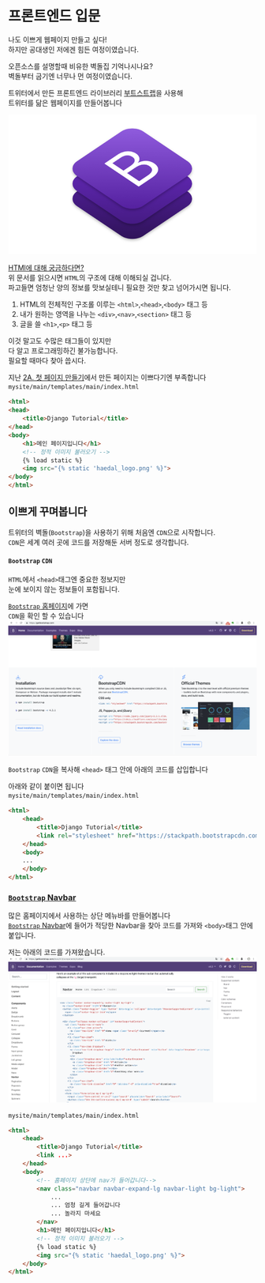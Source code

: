 # 프론트엔드 입문

나도 이쁘게 웹페이지 만들고 싶다!  
하지만 공대생인 저에겐 힘든 여정이였습니다.

오픈소스를 설명할때 비유한 벽돌집 기억나시나요?  
벽돌부터 굽기엔 너무나 먼 여정이였습니다.  

트위터에서 만든 프론트엔드 라이브러리 [부트스트랩](https://getbootstrap.com/)을 사용해  
트위터를 닮은 웹페이지를 만들어봅니다

![img/bootstrap.png](img/bootstrap.png)


[HTMl에 대해 궁금하다면?](https://developer.mozilla.org/ko/docs/Learn/HTML/Introduction_to_HTML/Getting_started)  
위 문서를 읽으시면 `HTML`의 구조에 대해 이해되실 겁니다.  
파고들면 엄청난 양의 정보를 맛보실테니 필요한 것만 찾고 넘어가시면 됩니다.  
1. HTML의 전체적인 구조롤 이루는 `<html>`,`<head>`,`<body>` 태그 등
2. 내가 원하는 영역을 나누는 `<div>`,`<nav>`,`<section>` 태그 등
3. 글을 쓸 `<h1>`,`<p>` 태그 등  

이것 말고도 수많은 태그들이 있지만  
다 알고 프로그래밍하긴 불가능합니다.  
필요할 때마다 찾아 씁시다.

지난 [2A. 첫 페이지 만들기](https://github.com/haedal-with-knu/djangoBootcamp/blob/master/firstPage.md)에서 만든 페이지는 이쁘다기엔 부족합니다
`mysite/main/templates/main/index.html`
```html
<html>
<head>
    <title>Django Tutorial</title>
</head>
<body>
    <h1>메인 페이지입니다</h1>
    <!-- 정적 이미지 불러오기 -->
    {% load static %}
    <img src="{% static 'haedal_logo.png' %}">
</body>
</html>
```

## 이쁘게 꾸며봅니다
트위터의 벽돌(`Bootstrap`)을 사용하기 위해 처음엔 `CDN`으로 시작합니다.  
`CDN`은 세계 여러 곳에 코드를 저장해둔 서버 정도로 생각합니다.  

#### `Bootstrap` `CDN`
`HTML`에서 `<head>`태그엔 중요한 정보지만   
눈에 보이지 않는 정보들이 포함됩니다.

[`Bootstrap` 홈페이지](https://getbootstrap.com/)에 가면  
`CDN`을 확인 할 수 있습니다  
![img/bootstrapCDN.png](img/bootstrapCDN.png)

`Bootstrap` `CDN`을 복사해 `<head>` 태그 안에 아래의 코드를 삽입합니다

아래와 같이 붙이면 됩니다  
`mysite/main/templates/main/index.html`
```html
<html>
    <head>
        <title>Django Tutorial</title>
        <link rel="stylesheet" href="https://stackpath.bootstrapcdn.com/bootstrap/4.3.1/css/bootstrap.min.css" integrity="sha384-ggOyR0iXCbMQv3Xipma34MD+dH/1fQ784/j6cY/iJTQUOhcWr7x9JvoRxT2MZw1T" crossorigin="anonymous">
    </head>
    <body>
    ...
    </body>
</html>
```

### [`Bootstrap` Navbar](https://getbootstrap.com/docs/4.3/components/navbar/)
많은 홈페이지에서 사용하는 상단 메뉴바를 만들어봅니다  
[`Bootstrap` Navbar](https://getbootstrap.com/docs/4.3/components/navbar/)에 들어가 적당한 Navbar을 찾아 코드를 가져와 `<body>`태그 안에 붙입니다.  

저는 아래의 코드를 가져왔습니다.  
![img/bootstrapNavbar.png](img/bootstrapNavbar.png)

`mysite/main/templates/main/index.html`
```html
<html>
    <head>
        <title>Django Tutorial</title>
        <link ...>
    </head>
    <body>
        <!-- 홈페이지 상단에 nav가 들어갑니다-->
        <nav class="navbar navbar-expand-lg navbar-light bg-light">
            ...
            ... 엄청 길게 들어갑니다
            ... 놀라지 마세요
        </nav>
        <h1>메인 페이지입니다</h1>
        <!-- 정적 이미지 불러오기 -->
        {% load static %}
        <img src="{% static 'haedal_logo.png' %}">
    </body>
</html>
```






